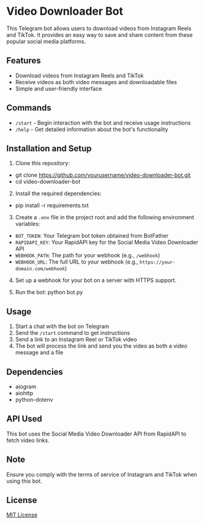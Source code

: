 # Video Downloader Bot

This Telegram bot allows users to download videos from Instagram Reels and TikTok. It provides an easy way to save and share content from these popular social media platforms.

## Features

- Download videos from Instagram Reels and TikTok
- Receive videos as both video messages and downloadable files
- Simple and user-friendly interface

## Commands

- `/start` - Begin interaction with the bot and receive usage instructions
- `/help` - Get detailed information about the bot's functionality

## Installation and Setup

1. Clone this repository:

- git clone https://github.com/yourusername/video-downloader-bot.git
- cd video-downloader-bot

2. Install the required dependencies:

- pip install -r requirements.txt

3. Create a `.env` file in the project root and add the following environment variables:

- `BOT_TOKEN`: Your Telegram bot token obtained from BotFather
- `RAPIDAPI_KEY`: Your RapidAPI key for the Social Media Video Downloader API
- `WEBHOOK_PATH`: The path for your webhook (e.g., `/webhook`)
- `WEBHOOK_URL`: The full URL to your webhook (e.g., `https://your-domain.com/webhook`)

4. Set up a webhook for your bot on a server with HTTPS support.

5. Run the bot:
   python bot.py

## Usage

1. Start a chat with the bot on Telegram
2. Send the `/start` command to get instructions
3. Send a link to an Instagram Reel or TikTok video
4. The bot will process the link and send you the video as both a video message and a file

## Dependencies

- aiogram
- aiohttp
- python-dotenv

## API Used

This bot uses the Social Media Video Downloader API from RapidAPI to fetch video links.

## Note

Ensure you comply with the terms of service of Instagram and TikTok when using this bot.

## License

[MIT License](LICENSE)

